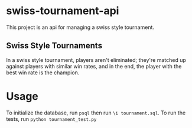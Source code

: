 # swiss-tournament-api
This project is an api for managing a swiss style tournament. 

## Swiss Style Tournaments
In a swiss style tournament, players aren't eliminated; they're matched up against players with similar win rates, and in the end, the player with the best win rate is the champion.

# Usage
To initialize the database, run `psql` then run `\i tournament.sql`. To run the tests, run `python tournament_test.py`
